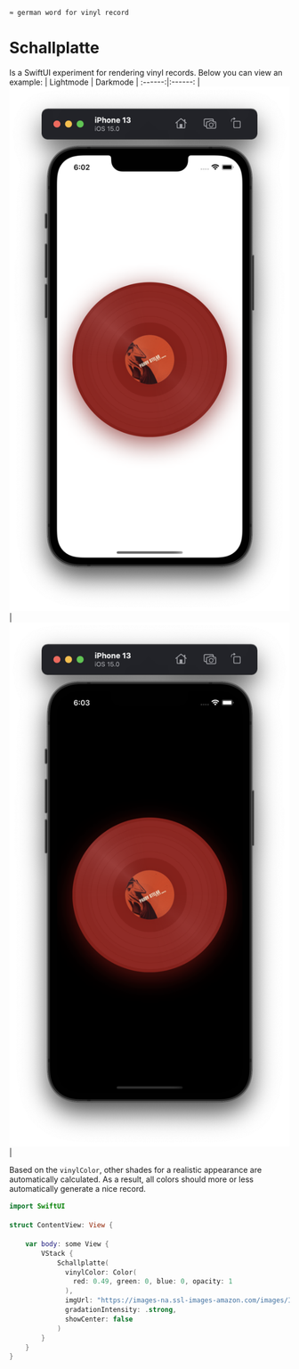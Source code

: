 `≈ german word for vinyl record`
# Schallplatte

Is a SwiftUI experiment for rendering vinyl records. Below you can view an example:
| Lightmode | Darkmode |
:------:|:------:
| ![lightmode](./example-light.png) | ![darkmode](./example-dark.png) |

Based on the `vinylColor`, other shades for a realistic appearance are automatically calculated. As a result, all colors should more or less automatically generate a nice record.

```swift
import SwiftUI

struct ContentView: View {
    
    var body: some View {
        VStack {
            Schallplatte(
              vinylColor: Color(
                red: 0.49, green: 0, blue: 0, opacity: 1
              ), 
              imgUrl: "https://images-na.ssl-images-amazon.com/images/I/71GtacY5FQL._SL1400_.jpg",
              gradationIntensity: .strong, 
              showCenter: false
            )
        }
    }
}
```